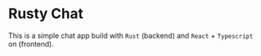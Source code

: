 # Rusty Chat

This is a simple chat app build with `Rust` (backend) and `React` + `Typescript` on (frontend).

